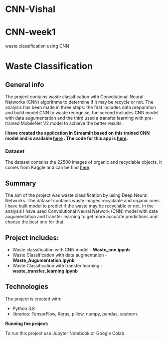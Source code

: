 # CNN-Vishal
# CNN-week1
waste classification using CNN 
# Waste Classification

## General info
The project contains waste classification with Convolutional Neural Networks (CNN) algorithms to determine if it may be recycle or not. The analysis has been made in three steps: the first includes data preparation and build model CNN to waste recognise, the second includes CNN model with data augumentation and the third used a transfer learning with pre-trained MobileNet V2 model  to achieve the better results.

**I have created the application in Streamlit based on this trained CNN model and is available [here](https://share.streamlit.io/aniass/waste-app/main/waste.py) . The code for this app is [here](https://github.com/aniass/Waste-app).**

### Dataset
The dataset contains the 22500 images of organic and recyclable objects. It comes from Kaggle and can be find [here](https://www.kaggle.com/techsash/waste-classification-data).

## Summary
The aim of the project was waste classification by using Deep Neural Networks. The dataset contains waste images recyclable and organic ones. I have built model to predict if the waste may be recyclable or not. In the analysis I have used Convolutional Neural Network (CNN) model with data augumentation and transfer learning to get more accurate predictions and choose the best one for that.

## Project includes:

* Waste classification with CNN model - **Waste_cnn.ipynb**
* Waste Classification with data augmentation - **Waste_Augumentation.ipynb**
* Waste Classification with transfer learning - **waste_transfer_learning.ipynb**
 
## Technologies

The project is created with:
* Python 3.8
* libraries: TensorFlow, Keras, pillow, numpy, pandas, seaborn.

**Running the project:**

To run this project use Jupyter Notebook or Google Colab.
